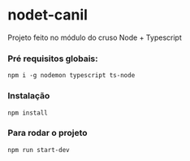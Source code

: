 # nodet-canil

Projeto feito no módulo do cruso Node + Typescript

### Pré requisitos globais:

`npm i -g nodemon typescript ts-node`

### Instalação

`npm install`

### Para rodar o projeto

`npm run start-dev`
